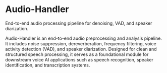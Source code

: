 # Audio-Handler 
End-to-end audio processing pipeline for denoising, VAD, and speaker diarization.

Audio-Handler is an end-to-end audio preprocessing and analysis pipeline.
It includes noise suppression, dereverberation, frequency filtering, voice activity detection (VAD), and speaker diarization.
Designed for clean and structured speech processing, it serves as a foundational module for downstream voice AI applications such as speech recognition, speaker identification, and transcription systems.


